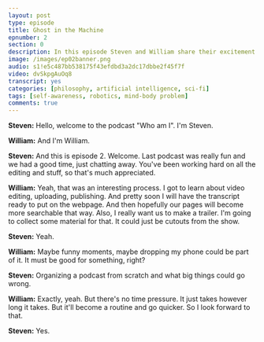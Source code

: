 ```yaml
---
layout: post
type: episode
title: Ghost in the Machine
epnumber: 2
section: 0
description: In this episode Steven and William share their excitement for science-fiction as it pertains to self-awareness, free will and the difference between man and machine, if there is any. Will there ever be conscious robots, indistinguishable from humans?
image: /images/ep02banner.png
audio: s1!e5c487bb538175f43efdbd3a2dc17dbbe2f45f7f
video: dvSkpgAuOq8
transcript: yes
categories: [philosophy, artificial intelligence, sci-fi]
tags: [self-awareness, robotics, mind-body problem]
comments: true
---
```


<p><b>Steven:</b> Hello, welcome to the podcast "Who am I".
I'm Steven.
</p>

<p><b>William:</b> And I'm William.
</p>

<p><b>Steven:</b> And this is episode 2. Welcome.
Last podcast was
really fun and we had a good time,
just chatting away. You've been working hard
on all the editing and stuff, so that's
much appreciated.
</p>

<p><b>William:</b> Yeah, that was an interesting process. I
got to learn about video editing,
uploading, publishing. And pretty soon I
will have the transcript ready to put on
the webpage. And then hopefully our pages
will become more searchable that way.
Also, I really want us to make a trailer.
I'm going to collect some material for
that. It could just be cutouts from the
show.
</p>

<p><b>Steven:</b> Yeah.
</p>

<p><b>William:</b> Maybe funny moments, maybe
dropping my phone could be part of it.
It must be good for something, right?
</p>

<p><b>Steven:</b> Organizing a podcast from
scratch and what big things could go
wrong.
</p>

<p><b>William:</b> Exactly, yeah. But there's no time
pressure. It just takes however long it
takes. But it'll become a
routine and go quicker. So I look forward
to that.
</p>

<p><b>Steven:</b> Yes.
</p>